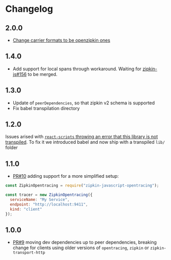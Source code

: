 # Changelog

## 2.0.0

* [Change carrier formats to be openzipkin ones](https://github.com/DanielMSchmidt/zipkin-javascript-opentracing/pull/72)

## 1.4.0

* Add support for local spans through workaround. Waiting for
  [zipkin-js#156](https://github.com/openzipkin/zipkin-js/pull/156) to be
  merged.

## 1.3.0

* Update of `peerDependencies`, so that zipkin v2 schema is supported
* Fix babel transpilation directory

## 1.2.0

Issues arised with [`react-scripts` throwing an error that this library is not
transpiled](https://github.com/facebookincubator/create-react-app/blob/master/packages/react-scripts/template/README.md#npm-run-build-fails-to-minify).
To fix it we introduced babel and now ship with a transpiled `lib/` folder

## 1.1.0

* [PR#10](https://github.com/costacruise/zipkin-javascript-opentracing/pull/10)
  adding support for a more simplified setup:

```js
const ZipkinOpentracing = require("zipkin-javascript-opentracing");

const tracer = new ZipkinOpentracing({
  serviceName: "My Service",
  endpoint: "http://localhost:9411",
  kind: "client"
});
```

## 1.0.0

* [PR#9](https://github.com/costacruise/zipkin-javascript-opentracing/pull/9)
  moving dev dependencies up to peer dependencies, breaking change for clients
  using older versions of `opentracing`, `zipkin` or `zipkin-transport-http`

